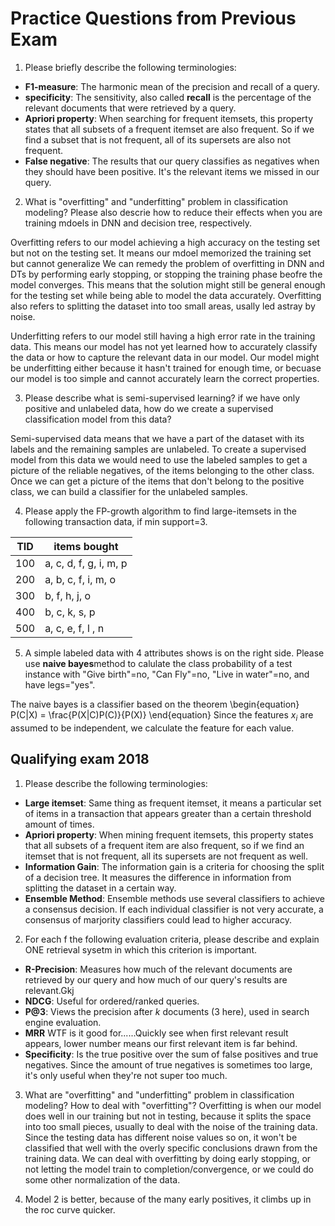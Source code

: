 # Practice Questions from Previous Exam
1. Please briefly describe the following terminologies:
- **F1-measure**: The harmonic mean of the precision and recall of a query.
- **specificity**: The sensitivity, also called **recall** is the percentage of the
relevant documents that were retrieved by a query. 
- **Apriori property**: When searching for frequent itemsets, this property states 
that all subsets of a frequent itemset are also frequent. So if we find a subset that 
is not frequent, all of its supersets are also not frequent.  
- **False negative**: The results that our query classifies as negatives when
they should have been positive. It's the relevant items we missed in our query.

2. What is "overfitting" and "underfitting" problem in classification modeling? Please
also descrie how to reduce their effects when you are training mdoels in DNN and decision
tree, respectively.

Overfitting refers to our model achieving a high accuracy on the testing set but not 
on the testing set. It means our mdoel memorized the training set but cannot generalize
We can remedy the problem of overfitting in DNN and DTs by performing early stopping, 
or stopping the training phase beofre the model converges.
This means that the solution might still be general enough for the testing set while
being able to model the data accurately. Overfitting also refers to splitting the 
dataset into too small areas, usally led astray by noise.

Underfitting refers to our model still having a high error rate in the training data.
This means our model has not yet learned how to accurately classify the data or how 
to capture the relevant data in our model.
Our model might be underfitting either because it hasn't trained for enough time, 
or becuase our model is too simple and cannot accurately learn the correct properties.

3. Please describe what is semi-supervised learning? if we have only positive and 
unlabeled data, how do we create a supervised classification model from this data?

Semi-supervised data means that we have a part of the dataset with its labels and 
the remaining samples are unlabeled.
To create a supervised model from this data we would need to use the labeled samples
to get a picture of the reliable negatives, of the items belonging to the other class.
Once we can get a picture of the items that don't belong to the positive class, we 
can build a classifier for the unlabeled samples.

4. Please apply the FP-growth algorithm to find large-itemsets in the following 
transaction data, if min support=3.

|TID|items bought|
|---|---|
|100|a, c, d, f, g, i, m, p|
|200|a, b, c, f, i, m, o|
|300|b, f, h, j, o|
|400| b, c,  k, s, p|
|500| a, c, e, f, l , n|


5. A simple labeled data with 4 attributes shows is on the right side.
Please use **naive bayes**method to calulate the class probability of a test 
instance with "Give birth"=no, "Can Fly"=no, "Live in water"=no, and 
have legs="yes".

The naive bayes is a classifier based on the theorem
\begin{equation}
P(C|X) = \frac{P(X|C)P(C)}{P(X)}
\end{equation}
Since the features $x_{i}$ are assumed to be independent, we calculate the 
feature for each value.

## Qualifying exam 2018
1. Please describe the following terminologies: 
- **Large itemset**: Same thing as frequent itemset, it means a particular set of items
in a transaction that appears greater than a certain threshold amount of times.
- **Apriori property**: When mining frequent itemsets, this property states that
all subsets of a frequent item are also frequent, so if we find an itemset that is not 
frequent, all its supersets are not frequent as well.
- **Information Gain**: The information gain is a criteria for choosing the 
split of a decision tree. It measures the difference in information from splitting
the dataset in a certain way.
- **Ensemble Method**: Ensemble methods use several classifiers to achieve a consensus decision.
If each individual classifier is not very accurate, a consensus of marjority classifiers could lead to 
higher accuracy.

2. For each f the following evaluation criteria, please describe and explain ONE retrieval sysetm 
in which this criterion is important.
- **R-Precision**: Measures how much of the relevant documents are retrieved by our query and 
how much of our query's results are relevant.Gkj
- **NDCG**: Useful for ordered/ranked queries.
- **P@3**: Views the precision after $k$ documents (3 here), used in search engine evaluation.
- **MRR** WTF is it good for......Quickly see when first relevant result appears, lower number means our
first relevant item is far behind.
- **Specificity**: Is the true positive over the sum of false positives and true negatives. Since the amount
of true negatives is sometimes too large, it's only useful when they're not super too much.

3. What are "overfitting" and "underfitting" problem in classification modeling? How to deal with "overfitting"?
Overfitting is when our model does well in our training but not in testing, because it splits the space into too small
pieces, usually to deal with the noise of the training data. Since the testing data has different noise values so on,
it won't be classified that well with the overly specific conclusions drawn from the training data.
We can deal with overfitting by doing early stopping, or not letting the model train to completion/convergence,
or we could do some other normalization of the data.

4. Model 2 is better, because of the many early positives, it climbs up in the roc curve quicker.
